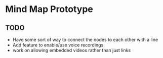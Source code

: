 # Mind Map Prototype

## TODO

* Have some sort of way to connect the nodes to each other with a line
* Add feature to enable/use voice recordings
* work on allowing embedded videos rather than just links
